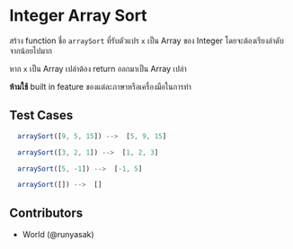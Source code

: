 # Integer Array Sort

สร้าง function ชื่อ `arraySort` ที่รับตัวแปร `x` เป็น Array ของ Integer โดยจะต้องเรียงลำดับจากน้อยไปมาก

หาก `x` เป็น Array เปล่าต้อง return ออกมาเป็น Array เปล่า

**ห้ามใช้** built in feature ของแต่ละภาษาหรือเครื่องมือในการทำ

## Test Cases

```js
  arraySort([9, 5, 15]) -->  [5, 9, 15]
```

```js
  arraySort([3, 2, 1]) -->  [1, 2, 3]
```

```js
  arraySort([5, -1]) -->  [-1, 5]
```

```js
  arraySort([]) -->  []
```

## Contributors

- World (@runyasak)
